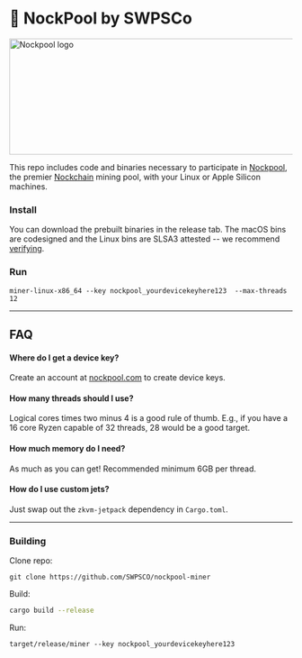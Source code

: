 # 🌊 NockPool by SWPSCo

<img width="624" height="206" alt="Nockpool logo" src="https://github.com/user-attachments/assets/cab9f6bd-0279-4d17-9c90-485954464394" />

This repo includes code and binaries necessary to participate in [Nockpool](https://nockpool.com), the premier [Nockchain](https://nockchain.org) mining pool, with your Linux or Apple Silicon machines.

### Install

You can download the prebuilt binaries in the release tab. The macOS bins are codesigned and the Linux bins are SLSA3 attested -- we recommend [verifying](https://github.com/slsa-framework/slsa-verifier).


### Run


```
miner-linux-x86_64 --key nockpool_yourdevicekeyhere123  --max-threads 12
```

---

## FAQ

#### Where do I get a device key?

Create an account at [nockpool.com](https://nockpool.com) to create device keys.

#### How many threads should I use?

Logical cores times two minus 4 is a good rule of thumb. E.g., if you have a 16 core Ryzen capable of 32 threads, 28 would be a good target.

#### How much memory do I need?

As much as you can get! Recommended minimum 6GB per thread.


#### How do I use custom jets?

Just swap out the `zkvm-jetpack` dependency in `Cargo.toml`.

--- 

### Building

Clone repo:

```
git clone https://github.com/SWPSCO/nockpool-miner
```

Build:

```bash
cargo build --release
```

Run: 

```
target/release/miner --key nockpool_yourdevicekeyhere123
```
